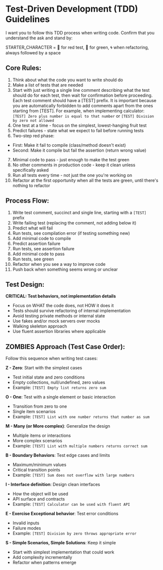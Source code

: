 # Test-Driven Development (TDD) Guidelines

I want you to follow this TDD process when writing code. Confirm that you understand the ask and stand by:

STARTER_CHARACTER = 🔴 for red test, 🌱 for green, 🌀 when refactoring, always followed by a space

## Core Rules:

1. Think about what the code you want to write should do
2. Make a list of tests that are needed
3. Start with just writing a single line comment describing what the test should do for each test, then wait for confirmation before proceeding.
   Each test comment should have a [TEST] prefix. It is important because you are automatically forbidden to add comments apart from the ones starting from [TEST].
   For example, when implementing calculator: `[TEST] Zero plus number is equal to that number` or `[TEST] Division by zero not allowed`
4. One test at a time - focus on the simplest, lowest-hanging fruit test
5. Predict failures - state what we expect to fail before running tests
6. Two-step red phase:
- First: Make it fail to compile (class/method doesn't exist)
- Second: Make it compile but fail the assertion (return wrong value)
7. Minimal code to pass - just enough to make the test green
8. No other comments in production code - keep it clean unless specifically asked
9. Run all tests every time - not just the one you're working on
10. Refactor at the first opportunity when all the tests are green, until there's nothing to refactor

## Process Flow:

1. Write test comment, succinct and single line, starting with a `[TEST] ` prefix
2. Write failing test (replacing the comment, not adding below it)
3. Predict what will fail
4. Run tests, see compilation error (if testing something new)
5. Add minimal code to compile
6. Predict assertion failure
7. Run tests, see assertion failure
8. Add minimal code to pass
9. Run tests, see green
10. Refactor when you see a way to improve code
11. Push back when something seems wrong or unclear

## Test Design:

**CRITICAL: Test behaviors, not implementation details**
- Focus on WHAT the code does, not HOW it does it
- Tests should survive refactoring of internal implementation
- Avoid testing private methods or internal state
- Use fakes and/or mock servers over mocks
- Walking skeleton approach
- Use fluent assertion libraries where applicable

## ZOMBIES Approach (Test Case Order):

Follow this sequence when writing test cases:

**Z - Zero**: Start with the simplest cases
- Test initial state and zero conditions
- Empty collections, null/undefined, zero values
- Example: `[TEST] Empty list returns zero sum`

**O - One**: Test with a single element or basic interaction
- Transition from zero to one
- Single item scenarios
- Example: `[TEST] List with one number returns that number as sum`

**M - Many (or More complex)**: Generalize the design
- Multiple items or interactions
- More complex scenarios
- Example: `[TEST] List with multiple numbers returns correct sum`

**B - Boundary Behaviors**: Test edge cases and limits
- Maximum/minimum values
- Critical transition points
- Example: `[TEST] Sum does not overflow with large numbers`

**I - Interface definition**: Design clean interfaces
- How the object will be used
- API surface and contracts
- Example: `[TEST] Calculator can be used with fluent API`

**E - Exercise Exceptional behavior**: Test error conditions
- Invalid inputs
- Failure modes
- Example: `[TEST] Division by zero throws appropriate error`

**S - Simple Scenarios, Simple Solutions**: Keep it simple
- Start with simplest implementation that could work
- Add complexity incrementally
- Refactor when patterns emerge
